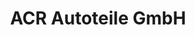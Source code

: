 ---
title: "ACR Autoteile GmbH"
url: /garching-b-muenchen/acr-autoteile-gmbh/
shop: Autowerkstatt
---